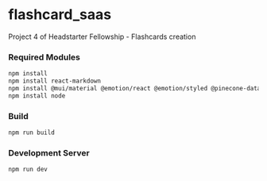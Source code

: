 # flashcard_saas

Project 4 of Headstarter Fellowship - Flashcards creation

### Required Modules

```bash
npm install
npm install react-markdown
npm install @mui/material @emotion/react @emotion/styled @pinecone-database/pinecone @vercel/analytics openai
npm install node
```

### Build

```bash
npm run build
```

### Development Server

```bash
npm run dev
```

